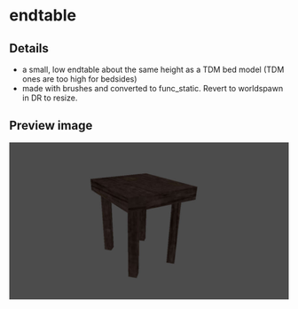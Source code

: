 # endtable

## Details
- a small, low endtable about the same height as a TDM bed model (TDM ones are too high for bedsides)
- made with brushes and converted to func_static.  Revert to worldspawn in DR to resize.

## Preview image
![alt text](endtable.jpg "Bucket")
